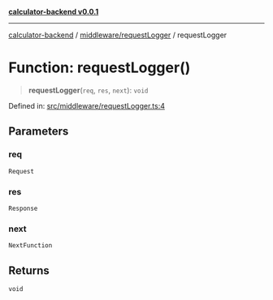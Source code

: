 [**calculator-backend v0.0.1**](../../../README.md)

***

[calculator-backend](../../../modules.md) / [middleware/requestLogger](../README.md) / requestLogger

# Function: requestLogger()

> **requestLogger**(`req`, `res`, `next`): `void`

Defined in: [src/middleware/requestLogger.ts:4](https://github.com/HessuRessu/calculator-backend/blob/e0992c3a3096d7e0eb2c13a5cb20d034b7065c2a/src/middleware/requestLogger.ts#L4)

## Parameters

### req

`Request`

### res

`Response`

### next

`NextFunction`

## Returns

`void`
